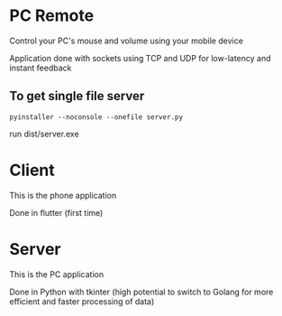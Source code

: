 # PC Remote
Control your PC's mouse and volume using your mobile device

Application done with sockets using TCP and UDP for low-latency and instant feedback


## To get single file server  
`pyinstaller --noconsole --onefile server.py`  

run dist/server.exe

# Client
This is the phone application

Done in flutter (first time)



# Server
This is the PC application

Done in Python with tkinter (high potential to switch to Golang for more efficient and faster processing of data)

